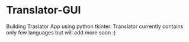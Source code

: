 # Translator-GUI
 Building Traslator App using python tkinter. Translator currently contains only few languages but will add more soon :)
